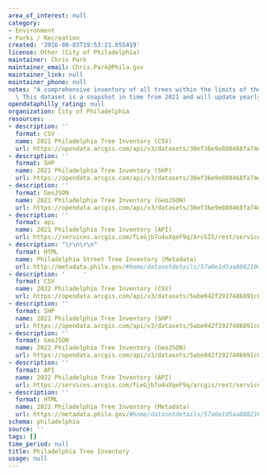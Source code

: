 ```yaml
---
area_of_interest: null
category:
- Environment
- Parks / Recreation
created: '2016-08-03T19:53:21.055419'
license: Other (City of Philadelphia)
maintainer: Chris Park
maintainer_email: Chris.Park@Phila.gov
maintainer_link: null
maintainer_phone: null
notes: "A comprehensive inventory of all trees within the limits of the City of Philadelphia.\
  \ This dataset is a snapshot in time from 2021 and will update yearly. "
opendataphilly_rating: null
organization: City of Philadelphia
resources:
- description: ''
  format: CSV
  name: 2021 Philadelphia Tree Inventory (CSV)
  url: https://opendata.arcgis.com/api/v3/datasets/30ef36e9e880468fa74e2d5b18da4cfb_0/downloads/data?format=csv&spatialRefId=4326
- description: ''
  format: SHP
  name: 2021 Philadelphia Tree Inventory (SHP)
  url: https://opendata.arcgis.com/api/v3/datasets/30ef36e9e880468fa74e2d5b18da4cfb_0/downloads/data?format=shp&spatialRefId=4326
- description: ''
  format: GeoJSON
  name: 2021 Philadelphia Tree Inventory (GeoJSON)
  url: https://opendata.arcgis.com/api/v3/datasets/30ef36e9e880468fa74e2d5b18da4cfb_0/downloads/data?format=geojson&spatialRefId=4326
- description: ''
  format: api
  name: 2021 Philadelphia Tree Inventory (API)
  url: https://services.arcgis.com/fLeGjb7u4uXqeF9q/ArcGIS/rest/services/PPR_Tree_Inventory_2021/FeatureServer/0/query?where=1%3D1
- description: "\r\n\r\n"
  format: HTML
  name: Philadelphia Street Tree Inventory (Metadata)
  url: http://metadata.phila.gov/#home/datasetdetails/57a0e1d5aa8882104134830e/representationdetails/57a0e1d6aa88821041348312/
- description: '     '
  format: CSV
  name: 2022 Philadelphia Tree Inventory (CSV)
  url: https://opendata.arcgis.com/api/v3/datasets/5abe042f2927486891c049cf064338cb_0/downloads/data?format=csv&spatialRefId=4326&where=1%3D1
- description: ''
  format: SHP
  name: 2022 Philadelphia Tree Inventory (SHP)
  url: https://opendata.arcgis.com/api/v3/datasets/5abe042f2927486891c049cf064338cb_0/downloads/data?format=shp&spatialRefId=4326&where=1%3D1
- description: ''
  format: GeoJSON
  name: 2022 Philadelphia Tree Inventory (GeoJSON)
  url: https://opendata.arcgis.com/api/v3/datasets/5abe042f2927486891c049cf064338cb_0/downloads/data?format=geojson&spatialRefId=4326&where=1%3D1
- description: ''
  format: API
  name: 2022 Philadelphia Tree Inventory (API)
  url: https://services.arcgis.com/fLeGjb7u4uXqeF9q/arcgis/rest/services/PPR_Tree_Inventory_2022/FeatureServer
- description: ''
  format: HTML
  name: 2022 Philadelphia Tree Inventory (Metadata)
  url: https://metadata.phila.gov/#home/datasetdetails/57a0e1d5aa8882104134830e/representationdetails/635693df69b7d900237d1cdc/
schema: philadelphia
source: ''
tags: []
time_period: null
title: Philadelphia Tree Inventory
usage: null
---
```

